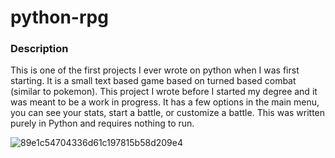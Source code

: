 # python-rpg

### Description
This is one of the first projects I ever wrote on python when I was first starting. It is a small text based game based on turned based combat (similar to pokemon). This project I wrote before I started my degree and it was meant to be a work in progress. It has a few options in the main menu, you can see your stats, start a battle, or customize a battle. This was written purely in Python and requires nothing to run.



![89e1c54704336d61c197815b58d209e4](https://user-images.githubusercontent.com/54593885/117072622-f4d8af00-aced-11eb-9768-9e83a431c20e.png)
